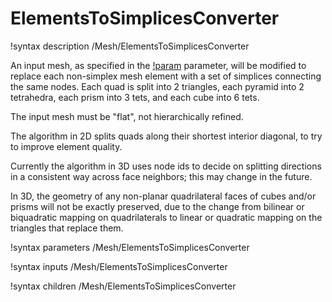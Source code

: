 # ElementsToSimplicesConverter

!syntax description /Mesh/ElementsToSimplicesConverter

An input mesh, as specified in the
[!param](/Mesh/ElementsToSimplicesConverter/input) parameter, will be modified
to replace each non-simplex mesh element with a set of simplices
connecting the same nodes.  Each quad is split into 2 triangles, each
pyramid into 2 tetrahedra, each prism into 3 tets, and each cube into
6 tets.

The input mesh must be "flat", not hierarchically refined.

The algorithm in 2D splits quads along their shortest interior
diagonal, to try to improve element quality.

Currently the algorithm in 3D uses node ids to decide on splitting
directions in a consistent way across face neighbors; this may change
in the future.

In 3D, the geometry of any non-planar quadrilateral faces of cubes
and/or prisms will not be exactly preserved, due to the change from
bilinear or biquadratic mapping on quadrilaterals to linear or
quadratic mapping on the triangles that replace them.

!syntax parameters /Mesh/ElementsToSimplicesConverter

!syntax inputs /Mesh/ElementsToSimplicesConverter

!syntax children /Mesh/ElementsToSimplicesConverter
